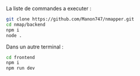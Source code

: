 La liste de commandes a executer :

```bash
git clone https://github.com/Manon747/nmapper.git
cd nmap/backend
npm i
node .
```

Dans un autre terminal :

```bash
cd frontend
npm i
npm run dev

```
